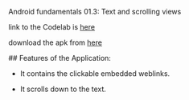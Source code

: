 
Android fundamentals 01.3: Text and scrolling views

link to the Codelab is [here](https://developer.android.com/codelabs/android-training-text-and-scrolling-views?index=..%2F..%2Fandroid-training&authuser=1#5)

download the apk from [here](https://github.com/Crypt0Nyt/Codelabs/releases/download/01.3/app-debug.apk)

## Features of the Application:

- It contains the clickable embedded weblinks.
  
- It scrolls down to the text.
